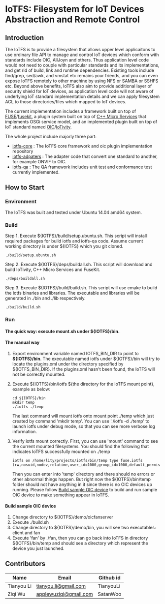 # IoTFS: Filesystem for IoT Devices Abstraction and Remote Control

## Introduction
The IoTFS is to provide a filesystem that allows upper level applicaitons to use ordinary file API to manage and control IoT devices which conform with standards include OIC, AllJoyn and others. Thus application level code would not need to couple with particular standards and its implementations, and get rid of build, link and runtime dependencies. Existing tools include find/grep, sed/awk, and vmstat etc remains your friends, and you can even expose IoTFS remotely to other machine by using NFS or SAMBA or SSHFS etc. Beyond above benefits, IoTFS also aim to provide additional layer of security shield for IoT devices, as application level code will not aware of underlying IoT standard implementation details and we can apply filesystem ACL to those directories/files which mapped to IoT devices. 

The current implementation includes a framework built on top of [FUSE](http://fuse.sourceforge.net/)/[fusekit](https://code.google.com/p/fusekit/), a plugin system built on top of [C++ Micro Services](https://github.com/CppMicroServices/CppMicroServices) that implements OSGi service model, and an implemented plugin built on top of IoT standard named [OIC](http://openinterconnect.org/)/[IoTivity](https://github.com/iotivity/iotivity).

The whole project include majorly three part:

* [iotfs-core](https://github.com/01org/iotfs-core)      : The IoTFS core framework and oic plugin implementation repository
* [iotfs-adpaters](https://github.com/01org/iotfs-adapters)  : The adapter code that convert one standard to another, for example ONVIF to OIC.
* [iotfs-qa](https://github.com/01org/iotfs-qa)        : The QA framework includes unit test and conformance test currently implemented. 

## How to Start

### Environment
The IoTFS was built and tested under Ubuntu 14.04 amd64 system.

### Build
Step 1. Execute ${IOTFS}/build/setup.ubuntu.sh. This script will install required packages for build iotfs and iotfs-qa code. Assume current working directory is under ${IOTFS} which you git cloned.

```
./build/setup.ubuntu.sh
```

Step 2. Execute ${IOTFS}/deps/buildall.sh. This script will download and build IoTivity, C++ Micro Services and FuseKit.

```
./deps/buildall.sh
```

Step 3. Execute ${IOTFS}/build/build.sh. This script will use cmake to build the iotfs binaries and libraries. The executable and libraries will be generated in ./bin and ./lib respectively.
```
./build/build.sh
```

### Run

#### The quick way: execute mount.sh under ${IOTFS}/bin.

#### The manual way
1. Export environment variable named IOTFS_BIN_DIR to point to **${IOTFS}/bin**. The executable named iotfs under ${IOTFS}/bin will try to locate the plugins.xml under the directory specified by ${IOTFS_BIN_DIR}. If the plugins.xml hasn't been found, the IoTFS will not be correctly mounted.

2. Execute ${IOTFS}/bin/iotfs ${the directory for the IoTFS mount point}, example as below:
   ```
   cd ${IOTFS}/bin
   mkdir temp
   ./iotfs ./temp
   ```
   The last command will mount iotfs onto mount point ./temp which just created by command 'mkdir temp'. You can use './iotfs -d ./temp' to launch iotfs under debug mode, so that you can see more verbose log information.

3. Verify iotfs mount correctly. First, you can use 'mount' command to see the current mounted filesystems. You should find the following that indicates IoTFS successfully mounted on ./temp
   ```
   iotfs on /home/lity/projects/iotfs/bin/temp type fuse.iotfs (rw,nosuid,nodev,relatime,user_id=1000,group_id=1000,default_permissions)
   ```
   Then you can enter into 'temp' directory and there should no errors or other abnormal things happen. But right now the    ${IOTFS}/bin/temp folder should not have anything in it since there is no OIC devices up running. Please follow [Build sample OIC device](#build-sample-oic-device) to build and run sample OIC device to make something appear in IoTFS.

#### Build sample OIC device
1. Change directory to ${IOTFS}/demo/oicfanserver
2. Execute ./build.sh
3. Change directory to ${IOTFS}/demo/bin, you will see two executables: client and fan
4. Execute 'fan' by ./fan, then you can go back into IoTFS in directory ${IOTFS}/bin/temp and should see a directory which represent the device you just launched.


## Contributors

| Name       | Email                     | Github id    |
|------------|---------------------------|--------------|
| Tianyou Li | <tianyou.li@gmail.com>    | TianyouLi    |
| Ziqi Wu    | <applewuziqi@gmail.com>   | SatanWoo     |


